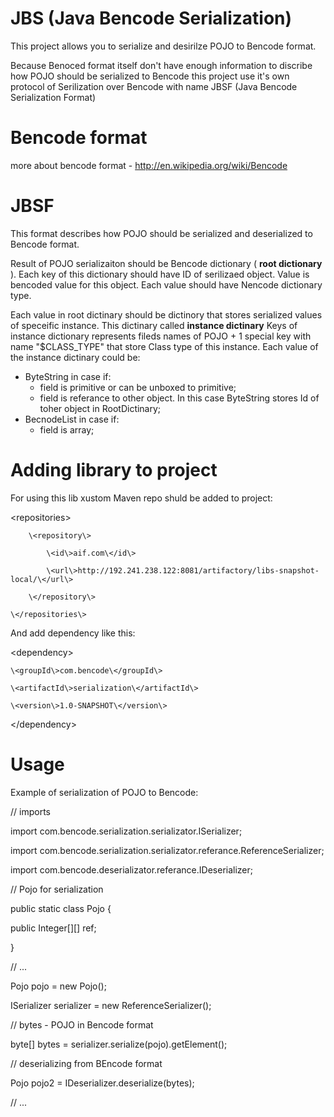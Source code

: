 JBS (Java Bencode Serialization)
=======

This project allows you to serialize and desirilze POJO to Bencode format. 

Because Benoced format itself don't have enough information to discribe how POJO should be serialized to Bencode this project use it's own protocol of Serilization over Bencode with name JBSF (Java Bencode Serialization Format)

Bencode format
=======
more about bencode format - http://en.wikipedia.org/wiki/Bencode

JBSF
=======
This format describes how POJO should be serialized and deserialized to Bencode format.

Result of POJO serializaiton should be Bencode dictionary ( __root dictionary__ ). Each key of this dictionary should have ID of serilizaed object. Value is bencoded value for this object. Each value should have Nencode dictionary type.

Each value in root dictinary should be dictinory that stores serialized values of speceific instance. This dictinary called __instance dictinary__
Keys of instance dictionary represents fileds names of POJO + 1 special key with name "$CLASS_TYPE" that store Class type of this instance. 
Each value of the instance dictinary could be:
* ByteString in case if:
  * field is primitive or can be unboxed to primitive;
  * field is referance to other object. In this case ByteString stores Id of toher object in RootDictinary;
* BecnodeList in case if:
  * field is array;
  
Adding library to project
=======
For using this lib xustom Maven repo shuld be added to project:

   \<repositories\>
   
        \<repository\>
        
            \<id\>aif.com\</id\>
            
            \<url\>http://192.241.238.122:8081/artifactory/libs-snapshot-local/\</url\>
            
        \</repository\>
        
    \</repositories\>

And add dependency like this:

\<dependency\>

    \<groupId\>com.bencode\</groupId\>
    
    \<artifactId\>serialization\</artifactId\>
    
    \<version\>1.0-SNAPSHOT\</version\>
    
\</dependency\>

Usage
=======

Example of serialization of POJO to Bencode:

// imports

import com.bencode.serialization.serializator.ISerializer;

import com.bencode.serialization.serializator.referance.ReferenceSerializer;

import com.bencode.deserializator.referance.IDeserializer;


// Pojo for serialization

public static class Pojo {

  public Integer[][] ref;
  
}


// ...

Pojo pojo = new Pojo();

ISerializer serializer = new ReferenceSerializer();

// bytes - POJO in Bencode format

byte[] bytes = serializer.serialize(pojo).getElement();


// deserializing from BEncode format

Pojo pojo2 = IDeserializer.deserialize(bytes);

// ...
